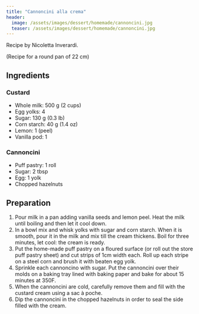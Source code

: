```yaml
---
title: "Cannoncini alla crema"
header:
  image: /assets/images/dessert/homemade/cannoncini.jpg
  teaser: /assets/images/dessert/homemade/cannoncini.jpg
---
```

Recipe by Nicoletta Inverardi.

(Recipe for a round pan of 22 cm)

## Ingredients

### Custard
* Whole milk: 500 g (2 cups)
* Egg yolks: 4
* Sugar: 130 g (0.3 lb)
* Corn starch: 40 g (1.4 oz)
* Lemon: 1 (peel)
* Vanilla pod: 1



### Cannoncini
* Puff pastry: 1 roll
* Sugar: 2 tbsp
* Egg: 1 yolk
* Chopped hazelnuts



## Preparation
1. Pour milk in a pan adding vanilla seeds and lemon peel. Heat the milk until boiling and then let it cool down.
2. In a bowl mix and whisk yolks with sugar and corn starch. When it is smooth, pour it in the milk and mix till the cream thickens. Boil for three minutes, let cool: the cream is ready.
3. Put the home-made puff pastry on a floured surface (or roll out the store puff pastry sheet) and cut strips of 1cm width each. Roll up each stripe on a steel corn and brush it with beaten egg yolk.
4. Sprinkle each cannoncino with sugar. Put the cannoncini over their molds on a baking tray lined with baking paper and bake for about 15 minutes at 350F.
5. When the cannoncini are cold, carefully remove them and fill with the custard cream using a sac à poche.
6. Dip the cannoncini in the chopped hazelnuts in order to seal the side filled with the cream.
